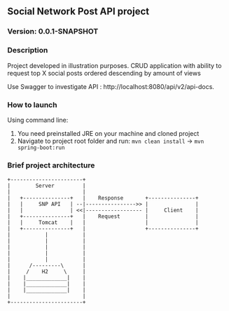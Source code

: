 ## Social Network Post API project
### Version: 0.0.1-SNAPSHOT

### Description
Project developed in illustration purposes. CRUD application with ability
to request top X social posts ordered descending by amount of views

Use Swagger to investigate API : http://localhost:8080/api/v2/api-docs.

### How to launch
Using command line:
1. You need preinstalled JRE on your machine and cloned project
2. Navigate to project root folder and run: `mvn clean install` -> `mvn spring-boot:run`

### Brief project architecture
```mermaid
+-----------------------+
|        Server         |
|                       |   
|   +---------------+   |    Response       +---------------+       
|   |     SNP API   | --|---------------->> |               |
|   |               | <<|------------------ |     Client    |
|   +---------------+   |    Request        |               |
|   |     Tomcat    |   |                   |               |
|   +---------------+   |                   +---------------+
|           |           |
|           |           |
|           |           |
|           |           |
|           |           |
|      /---------\      |
|     /    H2     \     |
|    |_____________|    |
|    |_____________|    |
|    |_____________|    |
|                       |
+-----------------------+
```